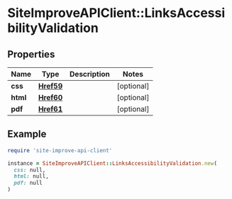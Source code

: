 # SiteImproveAPIClient::LinksAccessibilityValidation

## Properties

| Name | Type | Description | Notes |
| ---- | ---- | ----------- | ----- |
| **css** | [**Href59**](Href59.md) |  | [optional] |
| **html** | [**Href60**](Href60.md) |  | [optional] |
| **pdf** | [**Href61**](Href61.md) |  | [optional] |

## Example

```ruby
require 'site-improve-api-client'

instance = SiteImproveAPIClient::LinksAccessibilityValidation.new(
  css: null,
  html: null,
  pdf: null
)
```

